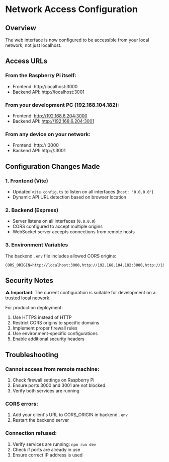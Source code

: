 # Network Access Configuration

## Overview
The web interface is now configured to be accessible from your local network, not just localhost.

## Access URLs

### From the Raspberry Pi itself:
- Frontend: http://localhost:3000
- Backend API: http://localhost:3001

### From your development PC (192.168.104.182):
- Frontend: http://192.168.6.204:3000
- Backend API: http://192.168.6.204:3001

### From any device on your network:
- Frontend: http://<raspberry-pi-ip>:3000
- Backend API: http://<raspberry-pi-ip>:3001

## Configuration Changes Made

### 1. Frontend (Vite)
- Updated `vite.config.ts` to listen on all interfaces (`host: '0.0.0.0'`)
- Dynamic API URL detection based on browser location

### 2. Backend (Express)
- Server listens on all interfaces (`0.0.0.0`)
- CORS configured to accept multiple origins
- WebSocket server accepts connections from remote hosts

### 3. Environment Variables
The backend `.env` file includes allowed CORS origins:
```
CORS_ORIGIN=http://localhost:3000,http://192.168.104.182:3000,http://192.168.6.204:3000
```

## Security Notes

⚠️ **Important**: The current configuration is suitable for development on a trusted local network.

For production deployment:
1. Use HTTPS instead of HTTP
2. Restrict CORS origins to specific domains
3. Implement proper firewall rules
4. Use environment-specific configurations
5. Enable additional security headers

## Troubleshooting

### Cannot access from remote machine:
1. Check firewall settings on Raspberry Pi
2. Ensure ports 3000 and 3001 are not blocked
3. Verify both services are running

### CORS errors:
1. Add your client's URL to CORS_ORIGIN in backend `.env`
2. Restart the backend server

### Connection refused:
1. Verify services are running: `npm run dev`
2. Check if ports are already in use
3. Ensure correct IP address is used